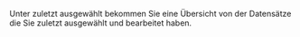 Unter zuletzt ausgewählt bekommen Sie eine Übersicht von der Datensätze die Sie zuletzt ausgewählt und bearbeitet haben. 


